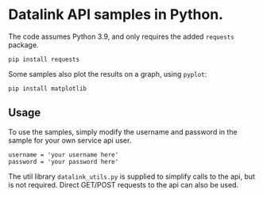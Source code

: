 # Datalink API samples in Python.

The code assumes Python 3.9, and only requires the added `requests` package.

```
pip install requests
```

Some samples also plot the results on a graph, using `pyplot`:

```
pip install matplotlib
```

## Usage

To use the samples, simply modify the username and password in the sample for your own service api user.

```
username = 'your username here'
password = 'your password here'
```

The util library `datalink_utils.py` is supplied to simplify calls to the api, but is not required.  Direct GET/POST requests to the api can also be used.
